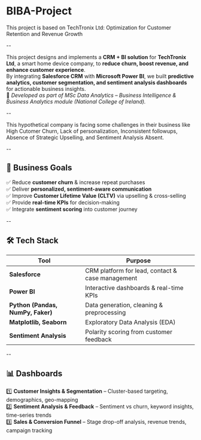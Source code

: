 # BIBA-Project
This project is based on TechTronix Ltd: Optimization for Customer Retention and Revenue Growth

--

This project designs and implements a **CRM + BI solution** for **TechTronix Ltd**, a smart home device company, to **reduce churn, boost revenue, and enhance customer experience**.  
By integrating **Salesforce CRM** with **Microsoft Power BI**, we built **predictive analytics, customer segmentation, and sentiment analysis dashboards** for actionable business insights.  
📄 *Developed as part of MSc Data Analytics – Business Intelligence & Business Analytics module (National College of Ireland).*  

--

This hypothetical company is facing some challenges in their business like High Cutomer Churn, Lack of personalization, Inconsistent followups, Absence of Strategic Upselling, and Sentiment Analysis Absent.

--

## 🎯 Business Goals  
✅ Reduce **customer churn** & increase repeat purchases  
✅ Deliver **personalized, sentiment-aware communication**  
✅ Improve **Customer Lifetime Value (CLTV)** via upselling & cross-selling  
✅ Provide **real-time KPIs** for decision-making  
✅ Integrate **sentiment scoring** into customer journey 

--

## 🛠️ Tech Stack  
| Tool | Purpose |
|------|---------|
| **Salesforce** | CRM platform for lead, contact & case management |
| **Power BI** | Interactive dashboards & real-time KPIs |
| **Python (Pandas, NumPy, Faker)** | Data generation, cleaning & preprocessing |
| **Matplotlib, Seaborn** | Exploratory Data Analysis (EDA) |
| **Sentiment Analysis** | Polarity scoring from customer feedback |

--

## 📊 Dashboards  
1️⃣ **Customer Insights & Segmentation** – Cluster-based targeting, demographics, geo-mapping  
2️⃣ **Sentiment Analysis & Feedback** – Sentiment vs churn, keyword insights, time-series trends  
3️⃣ **Sales & Conversion Funnel** – Stage drop-off analysis, revenue trends, campaign tracking  





